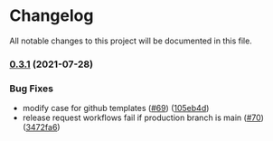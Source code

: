 # Changelog

All notable changes to this project will be documented in this file.
### [0.3.1](https://github.com/nkomiya/create-github-project/compare/v0.3.0...v0.3.1) (2021-07-28)


### Bug Fixes

* modify case for github templates ([#69](https://github.com/nkomiya/create-github-project/issues/69)) ([105eb4d](https://github.com/nkomiya/create-github-project/commit/105eb4d73591ebb5b12ffbc880e9da27a3c5bf9c))
* release request workflows fail if production branch is main ([#70](https://github.com/nkomiya/create-github-project/issues/70)) ([3472fa6](https://github.com/nkomiya/create-github-project/commit/3472fa660f62a7cd386f447f74a8287a989fda28))
